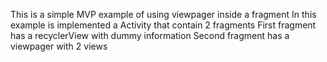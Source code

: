 This is a simple MVP example of using viewpager inside a fragment 
In this example is implemented a Activity that contain 2 fragments
First fragment has a recyclerView with dummy information
Second fragment has a viewpager with 2 views
